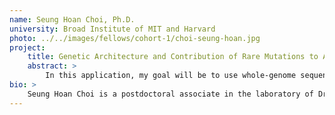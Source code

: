 ```yaml
---
name: Seung Hoan Choi, Ph.D.
university: Broad Institute of MIT and Harvard
photo: ../../images/fellows/cohort-1/choi-seung-hoan.jpg
project:
    title: Genetic Architecture and Contribution of Rare Mutations to Atrial Fibrillation Risk
    abstract: >
        In this application, my goal will be to use whole-genome sequencing (WGS) data from the TOPMed program to 1) analyze rare variants associated with atrial fibrillation (AF) and 2) estimate AF-heritability. During my training, I developed expertise in handling large-scale data sets and recently published two papers using sequencing data. I have completed the on-boarding program and will continue collaborating with the Terra (BioData Catalyst platform) team. As a superuser of Terra, I will give feedback to the developers, develop analytic pipelines, and serve as a consultative resource for other users in our working group.
bio: >
    Seung Hoan Choi is a postdoctoral associate in the laboratory of Dr. Patrick Ellinor in the Cardiovascular Disease Initiative at the Broad Institute. He received a PhD from the Department of Biostatistics at Boston University with his focused research in statistical genetics. His long-term interests are developing and applying novel statistical methods to elucidate the genetic basis of complex diseases. He has been working on developing his analytic capabilities in genetics, statistics, and large-scale data processing. During his postdoctoral training, he has used this foundation to elucidate the genetic basis of a common and complex human disease, atrial fibrillation.
---
```


